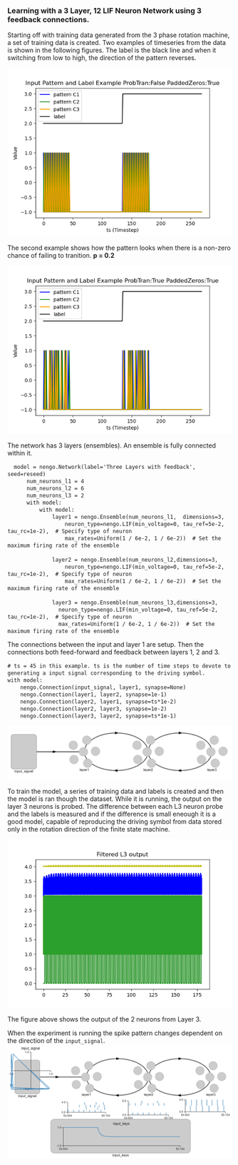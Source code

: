 ### Learning with a 3 Layer, 12 LIF Neuron Network using 3 feedback connections.

Starting off with training data generated from the 3 phase rotation machine, a set of training data is created. Two examples of timeseries from the data is shown in the following figures. The label is the black line and when it switching from low to high, the direction of the pattern reverses.

![input_pattern_example_probTran_False_padded_zeros_true](https://github.com/kariefury/rotation-machine-3/blob/main/fig/input_pattern_example_probTran_False_padded_zeros_true.png)

The second example shows how the pattern looks when there is a non-zero chance of failing to tranition. **p = 0.2**

![input_pattern_example_probTran_True_padded_zeros_true](https://github.com/kariefury/rotation-machine-3/blob/main/fig/input_pattern_example_probTran_True_padded_zeros_true.png)

The network has 3 layers (ensembles). An ensemble is fully connected within it.
```
  model = nengo.Network(label='Three Layers with feedback', seed=reseed)
      num_neurons_l1 = 4
      num_neurons_l2 = 6
      num_neurons_l3 = 2
      with model:
          with model:
              layer1 = nengo.Ensemble(num_neurons_l1,  dimensions=3, 
                  neuron_type=nengo.LIF(min_voltage=0, tau_ref=5e-2, tau_rc=1e-2),  # Specify type of neuron
                  max_rates=Uniform(1 / 6e-2, 1 / 6e-2))  # Set the maximum firing rate of the ensemble
              
              layer2 = nengo.Ensemble(num_neurons_l2,dimensions=3,
                  neuron_type=nengo.LIF(min_voltage=0, tau_ref=5e-2, tau_rc=1e-2),  # Specify type of neuron
                  max_rates=Uniform(1 / 6e-2, 1 / 6e-2))  # Set the maximum firing rate of the ensemble
              
              layer3 = nengo.Ensemble(num_neurons_l3,dimensions=3,
                neuron_type=nengo.LIF(min_voltage=0, tau_ref=5e-2, tau_rc=1e-2),  # Specify type of neuron
                max_rates=Uniform(1 / 6e-2, 1 / 6e-2))  # Set the maximum firing rate of the ensemble
```

The connections between the input and layer 1 are setup. Then the connections both feed-forward and feedback between layers 1, 2 and 3.

```
# ts = 45 in this example. ts is the number of time steps to devote to generating a input signal corresponding to the driving symbol.
with model:
    nengo.Connection(input_signal, layer1, synapse=None)
    nengo.Connection(layer1, layer2, synapse=1e-1)
    nengo.Connection(layer2, layer1, synapse=ts*1e-2)
    nengo.Connection(layer2, layer3, synapse=1e-2)
    nengo.Connection(layer3, layer2, synapse=ts*1e-1)
```

![three-layers-feedback](https://github.com/kariefury/rotation-machine-3/blob/main/fig/three-layers-feedback.png)

To train the model, a series of training data and labels is created and then the model is ran though the dataset.
While it is running, the output on the layer 3 neurons is probed.
The difference between each L3 neuron probe and the labels is measured and if the difference is small eneough it is a good model, capable of reproducing the driving symbol from data stored only in the rotation direction of the finite state machine.

![3layersfeedbck_neuronsl3_2time180s](https://github.com/kariefury/rotation-machine-3/blob/main/fig/3layersfeedbck_neuronsl3_2time180s.png)

The figure above shows the output of the 2 neurons from Layer 3.

When the experiment is running the spike pattern changes dependent on the direction of the ```input_signal```.
![Input Signal](https://github.com/kariefury/rotation-machine-3/blob/main/fig/three-layers-feedback-plots.png)
